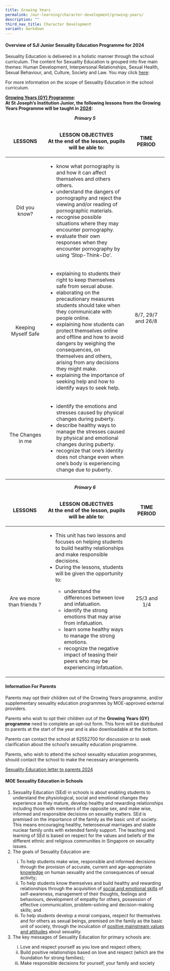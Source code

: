 ```yaml
---
title: Growing Years
permalink: /our-learning/character-development/growing-years/
description: ""
third_nav_title: Character Development
variant: markdown
---
```

<h4><strong>Overview of SJI Junior Sexuality Education Programme for 2024</strong></h4>
<p>Sexuality Education is delivered in a holistic manner through the school curriculum.&nbsp;The content for Sexuality Education is grouped into five main themes: Human Development, Interpersonal Relationships, Sexual Health, Sexual Behaviour, and, Culture, Society and Law. You may click&nbsp;<a rel="noopener" target="_blank" href="https://www.moe.gov.sg/education-in-sg/our-programmes/sexuality-education/overview">here</a>:</p>
<p>For&nbsp;more information on the scope of Sexuality Education in the school curriculum.</p>
<p><strong><u>Growing Years (GY) Programme</u>:<br>At St Joseph’s Institution Junior, the following lessons from the Growing Years Programme will be taught in <u>2024</u>:</strong></p>
<p style="text-align: center;"><strong><em>Primary 5</em></strong></p>
<table width="860">
<thead>
<tr>
<td width="188" style="text-align: center;">
<p><strong>LESSONS</strong></p>
</td>
<td width="471" style="text-align: center;">
<p><strong>LESSON OBJECTIVES<br></strong><strong>At the end of the lesson, pupils will be able to:</strong></p>
</td>
<td width="193" style="text-align: center;">
<p><strong>TIME PERIOD</strong></p>
</td>
</tr>
</thead>
<tbody>
<tr>
<td width="188" style="text-align: center;">
<p>Did you know?</p>
</td>
<td width="471">
<ul>
<li>know what pornography is and how it can affect themselves and others others.</li>
<li>understand the dangers of pornography and reject the viewing and/or reading of pornographic materials.</li>
<li>recognise possible situations where they may encounter pornography.</li>
<li>evaluate their own responses when they encounter pornography by using ‘Stop-Think-Do’.</li>
</ul>
</td>
<td width="193" rowspan="3">
<p style="text-align: center;">        <!-- /\* Font Definitions \*/ @font-face {font-family:"Cambria Math"; panose-1:2 4 5 3 5 4 6 3 2 4; mso-font-charset:0; mso-generic-font-family:roman; mso-font-pitch:variable; mso-font-signature:-536869121 1107305727 33554432 0 415 0;} @font-face {font-family:DengXian; panose-1:2 1 6 0 3 1 1 1 1 1; mso-font-alt:等线; mso-font-charset:134; mso-generic-font-family:auto; mso-font-pitch:variable; mso-font-signature:-1610612033 953122042 22 0 262159 0;} @font-face {font-family:Calibri; panose-1:2 15 5 2 2 2 4 3 2 4; mso-font-charset:0; mso-generic-font-family:swiss; mso-font-pitch:variable; mso-font-signature:-469750017 -1040178053 9 0 511 0;} @font-face {font-family:"\\@DengXian"; panose-1:2 1 6 0 3 1 1 1 1 1; mso-font-charset:134; mso-generic-font-family:auto; mso-font-pitch:variable; mso-font-signature:-1610612033 953122042 22 0 262159 0;} /\* Style Definitions \*/ p.MsoNormal, li.MsoNormal, div.MsoNormal {mso-style-unhide:no; mso-style-qformat:yes; mso-style-parent:""; margin:0in; mso-pagination:widow-orphan; font-size:11.0pt; font-family:"Calibri",sans-serif; mso-fareast-font-family:DengXian; mso-fareast-theme-font:minor-fareast; mso-ligatures:standardcontextual;} .MsoChpDefault {mso-style-type:export-only; mso-default-props:yes; font-size:10.0pt; mso-ansi-font-size:10.0pt; mso-bidi-font-size:10.0pt; mso-font-kerning:0pt; mso-ligatures:none;} @page WordSection1 {size:8.5in 11.0in; margin:1.0in 1.0in 1.0in 1.0in; mso-header-margin:.5in; mso-footer-margin:.5in; mso-paper-source:0;} div.WordSection1 {page:WordSection1;} -->  8/7, 29/7 and 26/8</p>
</td>
</tr>
<tr>
<td width="188" style="text-align: center;">
<p>Keeping Myself Safe</p>
</td>
<td width="471">
<ul>
<li>explaining to students their right to keep themselves safe from sexual abuse.</li>
<li>elaborating on the precautionary measures students should take when they communicate with people online.</li>
<li>explaining how students can protect themselves online and offline and how to avoid dangers by weighing the consequences, on themselves and others, arising from any decisions they might make.</li>
<li>explaining the importance of seeking help and how to identify ways to seek help.</li>
</ul>
</td>
</tr>
<tr>
<td width="188" style="text-align: center;">
<p>The Changes in me</p>
</td>
<td width="471">
<ul>
<li>identify the emotions and stresses caused by physical changes during puberty.</li>
<li>describe healthy ways to manage the stresses caused by physical and emotional changes during puberty.</li>
<li>recognize that one’s identity does not change even when one’s body is experiencing change due to puberty.</li>
</ul>
</td>
</tr>
</tbody>
</table>
<p style="text-align: center;"><strong><em>Primary 6</em></strong></p>
<table width="851">
<thead>
<tr>
<td width="182" style="text-align: center;">
<p><strong>LESSONS</strong></p>
</td>
<td width="475" style="text-align: center;">
<p><strong>LESSON OBJECTIVES<br></strong><strong>At the end of the lesson, pupils will be able to:</strong></p>
</td>
<td width="187" style="text-align: center;">
<p><strong>TIME PERIOD</strong></p>
</td>
</tr>
</thead>
<tbody>
<tr>
<td width="182">
<p style="text-align: center;">Are we more than friends ?</p>
</td>
<td width="475">
<ul>
<li>This unit has two lessons and focuses on helping students to build healthy relationships and make responsible decisions.</li>
<li>During the lessons, students will be given the opportunity to:</li>
<ul>
<li>understand the differences between love and infatuation.</li>
<li>identify the strong emotions that may arise from infatuation.</li>
<li>learn some healthy ways to manage the strong emotions.</li>
<li>recognize the negative impact of teasing their peers who may be experiencing infatuation.</li>
</ul>
</ul>
</td>
<td width="187">
<p style="text-align: center;">        <!-- /\* Font Definitions \*/ @font-face {font-family:"Cambria Math"; panose-1:2 4 5 3 5 4 6 3 2 4; mso-font-charset:0; mso-generic-font-family:roman; mso-font-pitch:variable; mso-font-signature:-536869121 1107305727 33554432 0 415 0;} @font-face {font-family:DengXian; panose-1:2 1 6 0 3 1 1 1 1 1; mso-font-alt:等线; mso-font-charset:134; mso-generic-font-family:auto; mso-font-pitch:variable; mso-font-signature:-1610612033 953122042 22 0 262159 0;} @font-face {font-family:Calibri; panose-1:2 15 5 2 2 2 4 3 2 4; mso-font-charset:0; mso-generic-font-family:swiss; mso-font-pitch:variable; mso-font-signature:-469750017 -1040178053 9 0 511 0;} @font-face {font-family:"\\@DengXian"; panose-1:2 1 6 0 3 1 1 1 1 1; mso-font-charset:134; mso-generic-font-family:auto; mso-font-pitch:variable; mso-font-signature:-1610612033 953122042 22 0 262159 0;} /\* Style Definitions \*/ p.MsoNormal, li.MsoNormal, div.MsoNormal {mso-style-unhide:no; mso-style-qformat:yes; mso-style-parent:""; margin:0in; mso-pagination:widow-orphan; font-size:11.0pt; font-family:"Calibri",sans-serif; mso-fareast-font-family:DengXian; mso-fareast-theme-font:minor-fareast; mso-ligatures:standardcontextual;} .MsoChpDefault {mso-style-type:export-only; mso-default-props:yes; font-size:10.0pt; mso-ansi-font-size:10.0pt; mso-bidi-font-size:10.0pt; mso-font-kerning:0pt; mso-ligatures:none;} @page WordSection1 {size:8.5in 11.0in; margin:1.0in 1.0in 1.0in 1.0in; mso-header-margin:.5in; mso-footer-margin:.5in; mso-paper-source:0;} div.WordSection1 {page:WordSection1;} --> 25/3 and 1/4 </p>
</td>
</tr>
</tbody>
</table>
<h4><strong>Information For Parents</strong></h4>
<p>Parents may opt their children out of the Growing Years programme, and/or supplementary sexuality education programmes by MOE-approved external providers.</p>
<p>Parents who wish to opt their children out of the&nbsp;<strong>Growing Years (GY) programme</strong>&nbsp;need to complete an opt-out form. This form will be distributed to parents at the start of the year and is also downloadable at the bottom.</p>
<p>Parents can contact the school at&nbsp;62552700&nbsp;for discussion or to seek clarification about the school’s sexuality education programme.</p>
<p>Parents, who wish to attend the school sexuality education programmes, should contact the school to make the necessary arrangements.</p>

[Sexuality Education letter to parents 2024](/files/Sexuality_Education_letter_to_parents_2024.pdf)
<h4><strong>MOE Sexuality Education in Schools</strong></h4>
<ol>
<li>Sexuality Education (SEd) in schools is about enabling students to understand the physiological, social and emotional changes they experience as they mature, develop healthy and rewarding relationships including those with members of the opposite sex, and make wise, informed and responsible decisions on sexuality matters. SEd is premised on the importance of the family as the basic unit of society. This means encouraging healthy, heterosexual marriages and stable nuclear family units with extended family support. The teaching and learning of SEd is based on respect for the values and beliefs of the different ethnic and religious communities in Singapore on sexuality issues.</li>
<li>The goals of Sexuality Education are:</li>
<ol style="list-style-type: lower-roman;">
<li>To help students make wise, responsible and informed decisions through the provision of accurate, current and age-appropriate <u>knowledge</u> on human sexuality and the consequences of sexual activity;</li>
<li>To help students know themselves and build healthy and rewarding relationships through the acquisition of <u>social and emotional skills</u> of self-awareness, management of their thoughts, feelings and behaviours, development of empathy for others, possession of effective communication, problem-solving and decision-making skills; and</li>
<li>To help students develop a moral compass, respect for themselves and for others as sexual beings, premised on the family as the basic unit of society, through the inculcation of <u>positive mainstream values and attitudes</u>&nbsp;about sexuality.</li>
</ol>
<li>The key messages of Sexuality Education for primary schools are:</li>
<ol style="list-style-type: lower-roman;">
<li>Love and respect yourself as you love and respect others;</li>
<li>Build positive relationships based on love and respect (which are the foundation for strong families);</li>
<li>Make responsible decisions for yourself, your family and society</li>
</ol>
</ol>